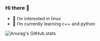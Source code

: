 ### Hi there 👋

<!--
**Alaskra/alaskra** is a ✨ _special_ ✨ repository because its `README.md` (this file) appears on your GitHub profile.

Here are some ideas to get you started:

- 🔭 I’m currently working on ...
- 🌱 I’m currently learning ...
- 👯 I’m looking to collaborate on ...
- 🤔 I’m looking for help with ...
- 💬 Ask me about ...
- 📫 How to reach me: ...
- 😄 Pronouns: ...
- ⚡ Fun fact: ...
-->
- 🔭 I’m interested in linux
- 🌱 I’m currently learning c++ and python


![Anurag's GitHub stats](https://github-readme-stats.vercel.app/api?username=Alaskra&show_icons=true)
